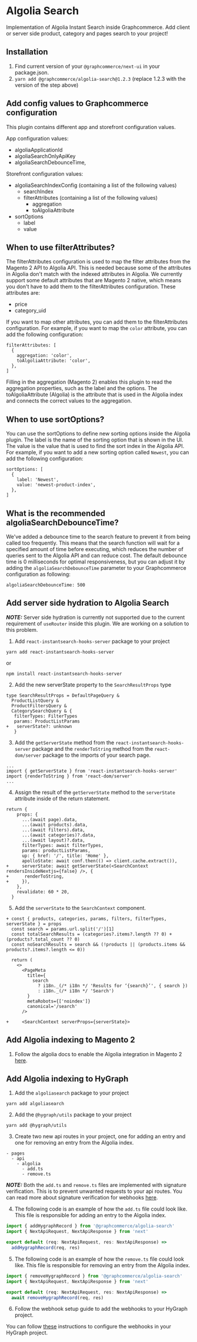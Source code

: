 # Algolia Search

Implementation of Algolia Instant Search inside Graphcommerce. Add client or
server side product, category and pages search to your project!

## Installation

1. Find current version of your `@graphcommerce/next-ui` in your package.json.
2. `yarn add @graphcommerce/algolia-search@1.2.3` (replace 1.2.3 with the
   version of the step above)

## Add config values to Graphcommerce configuration

This plugin contains different app and storefront configuration values.

App configuration values:

- algoliaApplicationId
- algoliaSearchOnlyApiKey
- algoliaSearchDebounceTime,

Storefront configuration values:

- algoliaSearchIndexConfig (containing a list of the following values)
  - searchIndex
  - filterAttributes (containing a list of the following values)
    - aggregation
    - toAlgoliaAttribute
- sortOptions
  - label
  - value

## When to use filterAttributes?

The filterAttributes configuration is used to map the filter attributes from the
Magento 2 API to Algolia API. This is needed because some of the attributes in
Algolia don't match with the indexed attributes in Algolia. We currently support
some default attributes that are Magento 2 native, which means you don't have to
add them to the filterAttributes configuration. These attributes are:

- price
- category_uid

If you want to map other attributes, you can add them to the filterAttributes
configuration. For example, if you want to map the `color` attribute, you can
add the following configuration:

```
filterAttributes: [
  {
    aggregation: 'color',
    toAlgoliaAttribute: 'color',
  },
]
```

Filling in the aggregation (Magento 2) enables this plugin to read the
aggregation properties, such as the label and the options. The
toAlgoliaAttribute (Algolia) is the attribute that is used in the Algolia index
and connects the correct values to the aggregation.

## When to use sortOptions?

You can use the sortOptions to define new sorting options inside the Algolia
plugin. The label is the name of the sorting option that is shown in the UI. The
value is the value that is used to find the sort index in the Algolia API. For
example, if you want to add a new sorting option called `Newest`, you can add
the following configuration:

```
sortOptions: [
  {
    label: 'Newest',
    value: 'newest-product-index',
  },
]
```

## What is the recommended algoliaSearchDebounceTime?

We've added a debounce time to the search feature to prevent it from being
called too frequently. This means that the search function will wait for a
specified amount of time before executing, which reduces the number of queries
sent to the Algolia API and can reduce cost. The default debounce time is 0
milliseconds for optimal responsiveness, but you can adjust it by adding the
`algoliaSearchDebounceTime` parameter to your Graphcommerce configuration as
following:

```
algoliaSearchDebounceTime: 500

```

## Add server side hydration to Algolia Search

**_NOTE:_** Server side hydration is currently not supported due to the current
requirement of `useRouter` inside this plugin. We are working on a solution to
this problem.

1. Add `react-instantsearch-hooks-server` package to your project

```
yarn add react-instantsearch-hooks-server

```

or

```
npm install react-instantsearch-hooks-server
```

2. Add the new serverState property to the `SearchResultProps` type

```
type SearchResultProps = DefaultPageQuery &
  ProductListQuery &
  ProductFiltersQuery &
  CategorySearchQuery & {
   filterTypes: FilterTypes
   params: ProductListParams
+   serverState?: unknown
   }
```

3. Add the `getServerState` method from the `react-instantsearch-hooks-server`
   package and the `renderToString` method from the `react-dom/server` package
   to the imports of your search page.

```
...
import { getServerState } from 'react-instantsearch-hooks-server'
import {renderToString } from 'react-dom/server'
...

```

4. Assign the result of the `getServerState` method to the `serverState`
   attribute inside of the return statement.

```
return {
    props: {
      ...(await page).data,
      ...(await products).data,
      ...(await filters).data,
      ...(await categories)?.data,
      ...(await layout)?.data,
      filterTypes: await filterTypes,
      params: productListParams,
      up: { href: '/', title: 'Home' },
      apolloState: await conf.then(() => client.cache.extract()),
+     serverState: await getServerState(<SearchContext rendersInsideNextjs={false} />, {
+      renderToString,
+     }),
    },
    revalidate: 60 * 20,
  }
```

5. Add the `serverState` to the `SearchContext` component.

```
+ const { products, categories, params, filters, filterTypes, serverState } = props
  const search = params.url.split('/')[1]
  const totalSearchResults = (categories?.items?.length ?? 0) + (products?.total_count ?? 0)
  const noSearchResults = search && (!products || (products.items && products?.items?.length <= 0))

  return (
    <>
      <PageMeta
        title={
          search
            ? i18n._(/* i18n */ 'Results for ‘{search}’', { search })
            : i18n._(/* i18n */ 'Search')
        }
        metaRobots={['noindex']}
        canonical='/search'
      />

+     <SearchContext serverProps={serverState}>
```

## Add Algolia indexing to Magento 2

1. Follow the algolia docs to enable the Algolia integration in Magento 2
   [here](https://www.algolia.com/doc/integration/magento-2/getting-started/quick-start/?client=php).

## Add Algolia indexing to HyGraph

1. Add the `algoliasearch` package to your project

```
yarn add algoliasearch
```

2. Add the `@hygraph/utils` package to your project

```
yarn add @hygraph/utils
```

3. Create two new api routes in your project, one for adding an entry and one
   for removing an entry from the Algolia index.

```
- pages
  - api
    - algolia
      - add.ts
      - remove.ts
```

**_NOTE:_** Both the `add.ts` and `remove.ts` files are implemented with
signature verification. This is to prevent unwanted requests to your api routes.
You can read more about signature verification for webhooks
[here](https://hygraph.com/blog/introducing-signed-webhooks).

4. The following code is an example of how the `add.ts` file could look like.
   This file is responsible for adding an entry to the Algolia index.

```ts
import { addHygraphRecord } from '@graphcommerce/algolia-search'
import { NextApiRequest, NextApiResponse } from 'next'

export default (req: NextApiRequest, res: NextApiResponse) =>
  addHygraphRecord(req, res)
```

5. The following code is an example of how the `remove.ts` file could look like.
   This file is responsible for removing an entry from the Algolia index.

```ts
import { removeHygraphRecord } from '@graphcommerce/algolia-search'
import { NextApiRequest, NextApiResponse } from 'next'

export default (req: NextApiRequest, res: NextApiResponse) =>
  await removeHygraphRecord(req, res)
```

6. Follow the webhook setup guide to add the webhooks to your HyGraph project.

You can follow
[these](https://hygraph.com/docs/guides/webhooks/webhooks-overview#configure-webhooks)
instructions to configure the webhooks in your HyGraph project.
